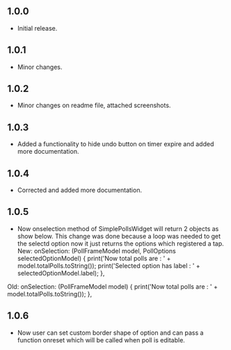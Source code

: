 ## 1.0.0

* Initial release.

## 1.0.1

* Minor changes.

## 1.0.2

* Minor changes on readme file, attached screenshots.

## 1.0.3

* Added a functionality to hide undo button on timer expire and added more documentation.

## 1.0.4

* Corrected and added more documentation.

## 1.0.5

* Now onselection method of SimplePollsWidget will return 2 objects as show below. This change was done because a loop was needed to get the selectd option now it just returns the options which registered a tap.
New:
onSelection: (PollFrameModel model, PollOptions selectedOptionModel) {
            print('Now total polls are : ' + model.totalPolls.toString());
            print('Selected option has label : ' + selectedOptionModel.label);
},

Old:
onSelection: (PollFrameModel model) {
        print('Now total polls are : ' + model.totalPolls.toString());
},

## 1.0.6

* Now user can set custom border shape of option and can pass a function onreset which will be called when poll is editable.